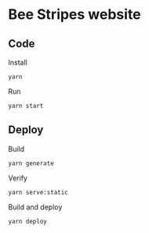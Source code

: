 # Bee Stripes website

## Code

Install 

    yarn 

Run

    yarn start

## Deploy

Build

    yarn generate

Verify 

    yarn serve:static

Build and deploy 

    yarn deploy
